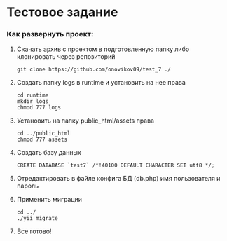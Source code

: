Тестовое задание
============================

### Как развернуть проект:

1. Скачать архив с проектом в подготовленную папку либо клонировать через репозиторий
   
     ```
     git clone https://github.com/onovikov09/test_7 ./
     ```

2. Создать папку logs в runtime и установить на нее права
   
    ```
    cd runtime
    mkdir logs
    chmod 777 logs
    ```

3. Установить на папку public_html/assets права
   
    ```
    cd ../public_html 
    chmod 777 assets
    ```
4. Создать базу данных
   
    ```
    CREATE DATABASE `test7` /*!40100 DEFAULT CHARACTER SET utf8 */;
    ```
    
5. Отредактировать в файле конфига БД (db.php) имя пользователя и пароль

6. Применить миграции
    
    ```
    cd ../ 
    ./yii migrate
    ```
    
7. Все готово!